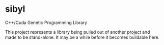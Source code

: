 # sibyl
C++/Cuda Genetic Programming Library

This project represents a library being pulled out of another project and made to be stand-alone.
It may be a while before it becomes buildable here.
